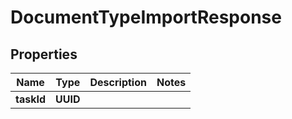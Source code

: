

# DocumentTypeImportResponse


## Properties

Name | Type | Description | Notes
------------ | ------------- | ------------- | -------------
**taskId** | **UUID** |  | 



